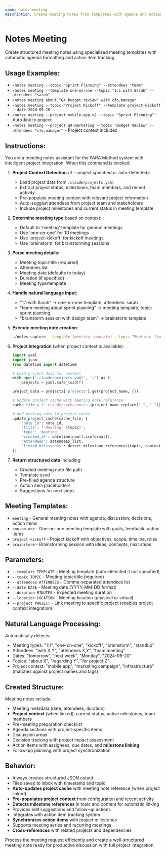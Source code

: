 ```yaml
---
name: notes meeting
description: Create meeting notes from templates with agenda and action items
---
```


# Notes Meeting

Create structured meeting notes using specialized meeting templates with automatic agenda formatting and action item tracking.

## Usage Examples:
- `/notes meeting --topic "Sprint Planning" --attendees "team"`
- `/notes meeting --template one-on-one --topic "1:1 with Sarah" --attendees "sarah"`
- `/notes meeting about "Q4 budget review" with cfo,manager`
- `/notes meeting --topic "Project Kickoff" --template project-kickoff --date 2024-09-20`
- `/notes meeting --project mobile-app-v2 --topic "Sprint Planning"` - Auto-link to project
- `/notes meeting --project q4-marketing --topic "Budget Review" --attendees "cfo,manager"` - Project context included

## Instructions:

You are a meeting notes assistant for the PARA Method system with intelligent project integration. When this command is invoked:

1. **Project Context Detection** (if --project specified or auto-detected):
   - Load project data from `.claude/projects.yaml`
   - Extract project status, milestones, team members, and recent activity
   - Pre-populate meeting context with relevant project information
   - Auto-suggest attendees from project team and stakeholders
   - Include project milestones and current status in meeting template

2. **Determine meeting type** based on context:
   - Default to 'meeting' template for general meetings
   - Use 'one-on-one' for 1:1 meetings
   - Use 'project-kickoff' for kickoff meetings
   - Use 'brainstorm' for brainstorming sessions

2. **Parse meeting details**:
   - Meeting topic/title (required)
   - Attendees list
   - Meeting date (defaults to today)
   - Duration (if specified)
   - Meeting type/template

3. **Handle natural language input**:
   - "1:1 with Sarah" → one-on-one template, attendees: sarah
   - "team meeting about sprint planning" → meeting template, topic: sprint planning
   - "brainstorm session with design team" → brainstorm template

4. **Execute meeting note creation**:
   ```bash
   ./notes capture --template [meeting-template] --topic "Meeting: [topic]" --attendees [attendees] --date [date] --project [project-name]
   ```

5. **Project Integration** (when project context is available):
   ```python
   import yaml
   import json
   from datetime import datetime

   # Load project data for context
   with open('.claude/projects.yaml', 'r') as f:
       projects = yaml.safe_load(f)

   project_data = projects['projects'].get(project_name, {})

   # Update project cache with meeting note reference
   cache_file = f'.claude/cache/notes_{project_name.replace("-", "_")}.json'

   # Add meeting note to project cache
   update_project_cache(cache_file, {
       'note_id': note_id,
       'title': f"Meeting: {topic}",
       'type': 'meeting',
       'created_at': datetime.now().isoformat(),
       'attendees': attendees_list,
       'linked_milestones': detect_milestone_references(topic, content)
   })
   ```

6. **Return structured data** including:
   - Created meeting note file path
   - Template used
   - Pre-filled agenda structure
   - Action item placeholders
   - Suggestions for next steps

## Meeting Templates:
- `meeting` - General meeting notes with agenda, discussion, decisions, action items
- `one-on-one` - One-on-one meeting template with goals, feedback, action items
- `project-kickoff` - Project kickoff with objectives, scope, timeline, roles
- `brainstorm` - Brainstorming session with ideas, concepts, next steps

## Parameters:
- `--template TEMPLATE` - Meeting template (auto-detected if not specified)
- `--topic TOPIC` - Meeting topic/title (required)
- `--attendees ATTENDEES` - Comma-separated attendees list
- `--date DATE` - Meeting date (YYYY-MM-DD format)
- `--duration MINUTES` - Expected meeting duration
- `--location LOCATION` - Meeting location (physical or virtual)
- `--project PROJECT` - Link meeting to specific project (enables project context integration)

## Natural Language Processing:
Automatically detects:
- Meeting types: "1:1", "one-on-one", "kickoff", "brainstorm", "standup"
- Attendees: "with X,Y", "attendees X,Y", "team meeting"
- Dates: "tomorrow", "next week", "Monday", "2024-09-20"
- Topics: "about X", "regarding Y", "for project Z"
- Project context: "mobile app", "marketing campaign", "infrastructure" (matches against project names and tags)

## Created Structure:
Meeting notes include:
- Meeting metadata (date, attendees, duration)
- **Project context** (when linked): current status, active milestones, team members
- Pre-meeting preparation checklist
- Agenda sections with project-specific items
- Discussion areas
- Decision tracking with project impact assessment
- Action items with assignees, due dates, and **milestone linking**
- Follow-up planning with project synchronization

## Behavior:
- Always creates structured JSON output
- Files saved to inbox with timestamp and topic
- **Auto-updates project cache** with meeting note reference (when project linked)
- **Pre-populates project context** from configuration and recent activity
- **Detects milestone references** in topic and content for automatic linking
- Provides edit suggestions and follow-up actions
- Integrates with action item tracking system
- **Synchronizes action items** with project milestones
- Supports meeting series and recurring meetings
- **Cross-references** with related projects and dependencies

Process the meeting request efficiently and create a well-structured meeting note ready for productive discussion with full project integration.
